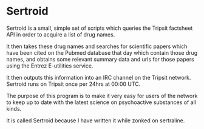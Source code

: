 # Sertroid

Sertroid is a small, simple set of scripts which queries the Tripsit factsheet API in order to acquire a list of drug names.

It then takes these drug names and searches for scientific papers which have been cited on the Pubmed database that day which contain those drug names, and obtains some relevant summary data and urls for those papers using the Entrez E-utilities service.

It then outputs this information into an IRC channel on the Tripsit network. Sertroid runs on Tripsit once per 24hrs at 00:00 UTC.

The purpose of this program is to make it very easy for users of the network to keep up to date with the latest science on psychoactive substances of all kinds.

It is called Sertroid because I have written it while zonked on sertraline.
